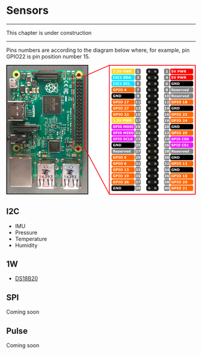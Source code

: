 # Sensors
---

This chapter is under construction

---
Pins numbers are according to the diagram below where, for example, pin GPIO22 is pin position number 15.

![](RP2_Pinout.png)

## I2C

* IMU
* Pressure
* Temperature
* Humidity

## 1W

* [DS18B20](DS18B20.md)

## SPI

Coming soon

## Pulse

Coming soon
